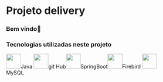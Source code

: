 # Projeto delivery
### Bem vindo👋

<h3>Tecnologias utilizadas neste projeto</h3>

<img src="https://cdn.jsdelivr.net/gh/devicons/devicon/icons/java/java-original-wordmark.svg" width="40" height="40" /><spam>Java</spam> <img src="https://cdn.jsdelivr.net/gh/devicons/devicon/icons/github/github-original.svg" width="40" height="40" /><spam>git Hub</spam><img src="https://cdn.jsdelivr.net/gh/devicons/devicon/icons/spring/spring-original.svg"  width="40" height="40"/><spam>SpringBoot</spam><img src="https://cdn.jsdelivr.net/gh/devicons/devicon/icons/firebase/firebase-plain.svg" width="40" height="40" /><spam>Firebird</spam>
<img src="https://cdn.jsdelivr.net/gh/devicons/devicon/icons/mysql/mysql-original.svg"  width="40" height="40" /><br><spam>MySQL</spam>

